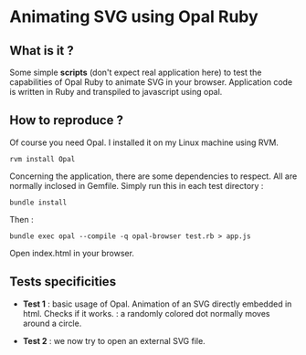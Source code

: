 # Animating SVG using Opal Ruby

## What is it ?
Some simple **scripts** (don't expect real application here) to test the capabilities of Opal Ruby to animate SVG in your browser. Application code is written in Ruby and transpiled to javascript using opal.

## How to reproduce ?

Of course you need Opal. I installed it on my Linux machine using RVM.

``
rvm install Opal
``

Concerning the application, there are some dependencies to respect. All are normally inclosed in Gemfile. Simply run this in each test directory :

``
bundle install
``

Then :

``bundle exec opal --compile -q opal-browser test.rb > app.js
``

Open index.html in your browser.

## Tests specificities

* **Test 1** : basic usage of Opal. Animation of an SVG directly embedded in html. Checks if it works. : a randomly colored dot normally moves around a circle.

* **Test 2** : we now try to open an external SVG file.
